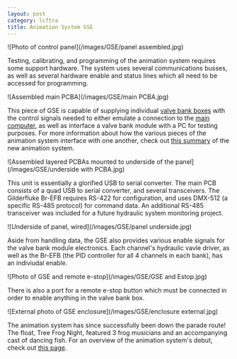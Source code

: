 ```yaml
---
layout: post
category: lcftra
title: Animation System GSE
---
```

![Photo of control panel](/images/GSE/panel assembled.jpg)

Testing, calibrating, and programming of the animation system requires some support hardware. The system uses several communications busses, as well as several hardware enable and status lines which all need to be accessed for programming.<!--more-->

![Assembled main PCBA](/images/GSE/main PCBA.jpg)

This piece of GSE is capable of supplying individual <a href="https://aramder.github.io/animation-bank-module/" target="_blank">valve bank boxes</a> with the control signals needed to either emulate a connection to the <a href="https://aramder.github.io/animation-computer/" target="_blank">main computer</a>, as well as interface a valve bank module with a PC for testing purposes. For more information about how the various pieces of the animation system interface with one another, check out <a href="https://aramder.github.io/animation-summary/" target="_blank">this summary</a> of the new animation system.

![Assembled layered PCBAs mounted to underside of the panel](/images/GSE/underside with PCBA.jpg)

This unit is essentially a glorified USB to serial converter. The main PCB consists of a quad USB to serial converter, and several transceivers. The Gilderfluke Br-EFB requires RS-422 for configuration, and uses DMX-512 (a specific RS-485 protocol) for command data. An additional RS-485 transceiver was included for a future hydraulic system monitoring project.

![Underside of panel, wired](/images/GSE/panel underside.jpg)

Aside from handling data, the GSE also provides various enable signals for the valve bank module electronics. Each channel's hydraulic vavle driver, as well as the Br-EFB (the PID controller for all 4 channels in each bank), has an indiviudal enable. 

![Photo of GSE and remote e-stop](/images/GSE/GSE and Estop.jpg)

There is also a port for a remote e-stop button which must be connected in order to enable anything in the valve bank box.

![External photo of GSE enclosure](/images/GSE/enclosure external.jpg)

The animation system has since successfully been down the parade route! The float, Tree Frog Night, featured 3 frog musicians and an accompanying cast of dancing fish. For an overview of the animation system's debut, check out <a href="https://aramder.github.io/animation-2019/" target="_blank">this page</a>.

